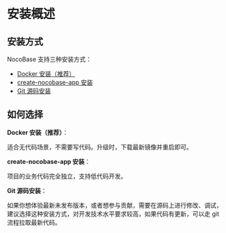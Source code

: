 # 安装概述

## 安装方式

NocoBase 支持三种安装方式：

- [Docker 安装（推荐）](./docker-compose.md)
- [create-nocobase-app 安装](./create-nocobase-app.md)
- [Git 源码安装](./git-clone.md)

## 如何选择

**Docker 安装（推荐）**：

适合无代码场景，不需要写代码。升级时，下载最新镜像并重启即可。

**create-nocobase-app 安装**：

项目的业务代码完全独立，支持低代码开发。

**Git 源码安装**：

如果你想体验最新未发布版本，或者想参与贡献，需要在源码上进行修改、调试，建议选择这种安装方式，对开发技术水平要求较高，如果代码有更新，可以走 git 流程拉取最新代码。
